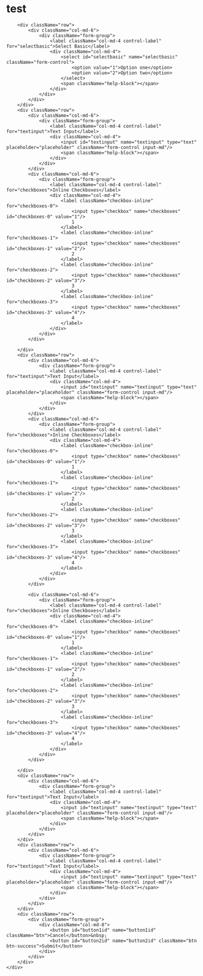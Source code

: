 <html>
<head>
</head>
</html>
<body>
<div className="container">
    <div className="container-fluid">
        <h1>test</h1>

        <div className="row">
            <div className="col-md-6">
                <div className="form-group">
                    <label className="col-md-4 control-label" for="selectbasic">Select Basic</label>
                    <div className="col-md-4">
                        <select id="selectbasic" name="selectbasic" className="form-control">
                            <option value="1">Option one</option>
                            <option value="2">Option two</option>
                        </select>
                        <span className="help-block"></span>
                    </div>
                </div>
            </div>
        </div>
        <div className="row">
            <div className="col-md-6">
                <div className="form-group">
                    <label className="col-md-4 control-label" for="textinput">Text Input</label>
                    <div className="col-md-4">
                        <input id="textinput" name="textinput" type="text" placeholder="placeholder" className="form-control input-md"/>
                        <span className="help-block"></span>
                    </div>
                </div>
            </div>
            <div className="col-md-6">
                <div className="form-group">
                    <label className="col-md-4 control-label" for="checkboxes">Inline Checkboxes</label>
                    <div className="col-md-4">
                        <label className="checkbox-inline" for="checkboxes-0">
                            <input type="checkbox" name="checkboxes" id="checkboxes-0" value="1"/>
                            1
                        </label>
                        <label className="checkbox-inline" for="checkboxes-1">
                            <input type="checkbox" name="checkboxes" id="checkboxes-1" value="2"/>
                            2
                        </label>
                        <label className="checkbox-inline" for="checkboxes-2">
                            <input type="checkbox" name="checkboxes" id="checkboxes-2" value="3"/>
                            3
                        </label>
                        <label className="checkbox-inline" for="checkboxes-3">
                            <input type="checkbox" name="checkboxes" id="checkboxes-3" value="4"/>
                            4
                        </label>
                    </div>
                </div>
            </div>

        </div>
        <div className="row">
            <div className="col-md-6">
                <div className="form-group">
                    <label className="col-md-4 control-label" for="textinput">Text Input</label>
                    <div className="col-md-4">
                        <input id="textinput" name="textinput" type="text" placeholder="placeholder" className="form-control input-md"/>
                        <span className="help-block"></span>
                    </div>
                </div>
            </div>
            <div className="col-md-6">
                <div className="form-group">
                    <label className="col-md-4 control-label" for="checkboxes">Inline Checkboxes</label>
                    <div className="col-md-4">
                        <label className="checkbox-inline" for="checkboxes-0">
                            <input type="checkbox" name="checkboxes" id="checkboxes-0" value="1"/>
                            1
                        </label>
                        <label className="checkbox-inline" for="checkboxes-1">
                            <input type="checkbox" name="checkboxes" id="checkboxes-1" value="2"/>
                            2
                        </label>
                        <label className="checkbox-inline" for="checkboxes-2">
                            <input type="checkbox" name="checkboxes" id="checkboxes-2" value="3"/>
                            3
                        </label>
                        <label className="checkbox-inline" for="checkboxes-3">
                            <input type="checkbox" name="checkboxes" id="checkboxes-3" value="4"/>
                            4
                        </label>
                    </div>
                </div>
            </div>

            <div className="col-md-6">
                <div className="form-group">
                    <label className="col-md-4 control-label" for="checkboxes">Inline Checkboxes</label>
                    <div className="col-md-4">
                        <label className="checkbox-inline" for="checkboxes-0">
                            <input type="checkbox" name="checkboxes" id="checkboxes-0" value="1"/>
                            1
                        </label>
                        <label className="checkbox-inline" for="checkboxes-1">
                            <input type="checkbox" name="checkboxes" id="checkboxes-1" value="2"/>
                            2
                        </label>
                        <label className="checkbox-inline" for="checkboxes-2">
                            <input type="checkbox" name="checkboxes" id="checkboxes-2" value="3"/>
                            3
                        </label>
                        <label className="checkbox-inline" for="checkboxes-3">
                            <input type="checkbox" name="checkboxes" id="checkboxes-3" value="4"/>
                            4
                        </label>
                    </div>
                </div>
            </div>

        </div>
        <div className="row">
            <div className="col-md-6">
                <div className="form-group">
                    <label className="col-md-4 control-label" for="textinput">Text Input</label>
                    <div className="col-md-4">
                        <input id="textinput" name="textinput" type="text" placeholder="placeholder" className="form-control input-md"/>
                        <span className="help-block"></span>
                    </div>
                </div>
            </div>
        </div>
        <div className="row">
            <div className="col-md-6">
                <div className="form-group">
                    <label className="col-md-4 control-label" for="textinput">Text Input</label>
                    <div className="col-md-4">
                        <input id="textinput" name="textinput" type="text" placeholder="placeholder" className="form-control input-md"/>
                        <span className="help-block"></span>
                    </div>
                </div>
            </div>
        </div>
        <div className="row">
            <div className="form-group">
                <div className="col-md-8">
                    <button id="button1id" name="button1id" className="btn">Cancel</button>&nbsp;
                    <button id="button2id" name="button2id" className="btn btn-success">Submit</button>
                </div>
            </div>
        </div>
    </div>
</div>
</body>
